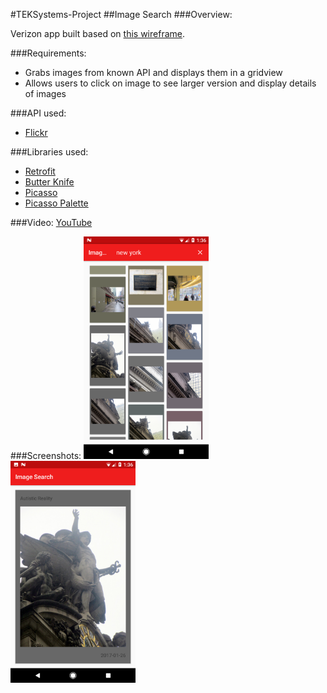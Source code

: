 #TEKSystems-Project
##Image Search
###Overview:

Verizon app built based on <a href="https://github.com/chris-shum/Verizon-Project/blob/master/Android%20Exercise.pdf">this wireframe</a>.

###Requirements:
- Grabs images from known API and displays them in a gridview
- Allows users to click on image to see larger version and display details of images

###API used:
- <a href = "https://www.flickr.com/services/api/">Flickr</a>

###Libraries used:
- <a href = "https://square.github.io/retrofit/">Retrofit</a>
- <a href = "http://jakewharton.github.io/butterknife/">Butter Knife</a>
- <a href = "http://square.github.io/picasso/">Picasso</a>
- <a href = "https://github.com/florent37/PicassoPalette">Picasso Palette</a>
 
###Video:
<a href = "https://youtu.be/CFGlZ7S66ig">YouTube</a>

###Screenshots:
 <img src="1.png" width="200">
 <img src="2.png" width="200">
